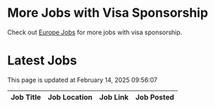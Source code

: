 # More Jobs with Visa Sponsorship

Check out [Europe Jobs](https://github.com/sureshparimi/europejobs#latest-jobs) for more jobs with visa sponsorship.

# Latest Jobs

This page is updated at February 14, 2025 09:56:07

| Job Title | Job Location | Job Link | Job Posted |
| --- | --- | --- | --- |

